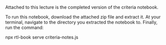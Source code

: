 Attached to this lecture is the completed version of the criteria notebook.

To run this notebook, download the attached zip file and extract it. At your terminal, navigate to the directory you extracted the notebook to. Finally, run the command:

npx rtl-book serve criteria-notes.js